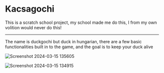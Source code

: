 # Kacsagochi
This is a scratch school project, my school made me do this, I from my own volition would never do this!

----
The name is duckgochi but duck in hungarian, there are a few basic functionalities built in to the game, and the goal is to keep your duck alive

![Screenshot 2024-03-15 135605](https://github.com/ImBrni/kacsagochi/assets/89355587/8e873220-9ee0-4371-8e50-c0d9e0d28ba9)

![Screenshot 2024-03-15 134915](https://github.com/ImBrni/kacsagochi/assets/89355587/61631f62-56d4-433a-848e-f41b106a063e)

